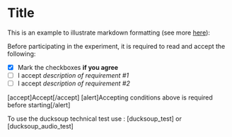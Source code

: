 # Title

This is an example to illustrate markdown formatting (see more [here](https://docs.github.com/en/get-started/writing-on-github/getting-started-with-writing-and-formatting-on-github/basic-writing-and-formatting-syntax)):

Before participating in the experiment, it is required to read and accept the following:

- [X] Mark the checkboxes **if you agree**
- [ ] I accept *description of requirement #1*
- [ ] I accept *description of requirement #2*

[accept]Accept[/accept]
[alert]Accepting conditions above is required before starting[/alert]

To use the ducksoup technical test use : [ducksoup_test] or [ducksoup_audio_test]